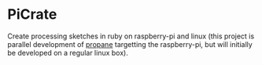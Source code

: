 # PiCrate
Create processing sketches in ruby on raspberry-pi and linux (this project is parallel development of [propane][propane] targetting the raspberry-pi, but will initially be developed on a regular linux box).


[propane]:https://ruby-processing.github.io/propane/
